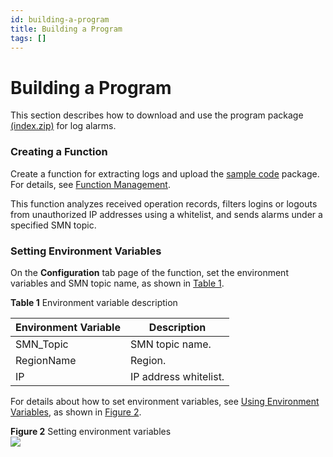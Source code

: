 ```yaml
---
id: building-a-program
title: Building a Program
tags: []
---
```


# Building a Program

<!-- TODO: change the link to otc hosted zip file -->
This section describes how to download and use the program package [(index.zip)](https://functionstage-examples.obs.cn-north-1.myhuaweicloud.com/index.zip) for log alarms.

### Creating a Function

<!-- TODO: change the link to otc hosted zip file -->
Create a function for extracting logs and upload the [sample code](https://functionstage-examples.obs.cn-north-1.myhuaweicloud.com/fss_examples_logstore_warning.zip) package. For details, see [Function Management](https://docs.otc.t-systems.com/function-graph/umn/function_management.html).


This function analyzes received operation records, filters logins or logouts from unauthorized IP addresses using a whitelist, and sends alarms under a specified SMN topic.

### Setting Environment Variables

On the **Configuration** tab page of the function, set the environment variables and SMN topic name, as shown in [Table 1](#table-1).


<a id="table-1"></a>

**Table 1** Environment variable description    

|       Environment Variable|       Description          |
|---------------------------|----------------------------|
|       SMN_Topic           |       SMN topic name.      |
|       RegionName          |       Region.              |
|       IP                  |       IP address whitelist.|


For details about how to set environment variables, see [Using Environment Variables](https://docs.otc.t-systems.com/function-graph/umn/configuring_functions/configuring_environment_variables.html), as shown in [Figure 2](#figure-2).

<a id="figure-2"></a>

**Figure 2** Setting environment variables  
![](/img/docs/best-practices/management-and-deployment/cloud-trace/auditing-and-analyzing-logins-and-logouts-with-functiongraph/en-us_image_0000001264392960.png)


